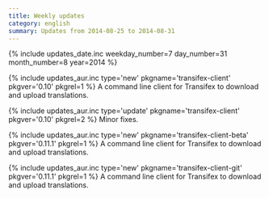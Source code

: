 ```yaml
---
title: Weekly updates
category: english
summary: Updates from 2014-08-25 to 2014-08-31
---
```


{% include updates_date.inc weekday_number=7 day_number=31 month_number=8 year=2014 %}

{% include updates_aur.inc type='new' pkgname='transifex-client' pkgver='0.10' pkgrel=1 %}
A command line client for Transifex to download and upload translations.

{% include updates_aur.inc type='update' pkgname='transifex-client' pkgver='0.10' pkgrel=2 %}
Minor fixes.

{% include updates_aur.inc type='new' pkgname='transifex-client-beta' pkgver='0.11.1' pkgrel=1 %}
A command line client for Transifex to download and upload translations.

{% include updates_aur.inc type='new' pkgname='transifex-client-git' pkgver='0.11.1' pkgrel=1 %}
A command line client for Transifex to download and upload translations.
